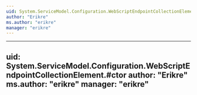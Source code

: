 ```yaml
---
uid: System.ServiceModel.Configuration.WebScriptEndpointCollectionElement
author: "Erikre"
ms.author: "erikre"
manager: "erikre"
---
```


---
uid: System.ServiceModel.Configuration.WebScriptEndpointCollectionElement.#ctor
author: "Erikre"
ms.author: "erikre"
manager: "erikre"
---
